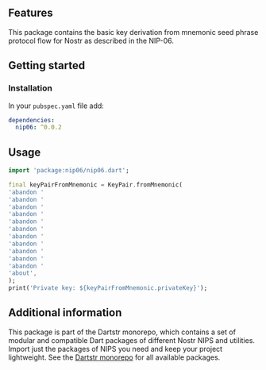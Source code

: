 <!--
This README describes the package. If you publish this package to pub.dev,
this README's contents appear on the landing page for your package.

For information about how to write a good package README, see the guide for
[writing package pages](https://dart.dev/tools/pub/writing-package-pages).

For general information about developing packages, see the Dart guide for
[creating packages](https://dart.dev/guides/libraries/create-packages)
and the Flutter guide for
[developing packages and plugins](https://flutter.dev/to/develop-packages).
-->

## Features

This package contains the basic key derivation from mnemonic seed phrase protocol flow for Nostr as described in the NIP-06.

## Getting started

### Installation

In your `pubspec.yaml` file add:

```yaml
dependencies:
  nip06: ^0.0.2
```

## Usage

```dart
import 'package:nip06/nip06.dart';

final keyPairFromMnemonic = KeyPair.fromMnemonic(
'abandon '
'abandon '
'abandon '
'abandon '
'abandon '
'abandon '
'abandon '
'abandon '
'abandon '
'abandon '
'abandon '
'about',
);
print('Private key: ${keyPairFromMnemonic.privateKey}');
```

## Additional information

This package is part of the Dartstr monorepo, which contains a set of modular and compatible Dart packages of different Nostr NIPS and utilities. Import just the packages of NIPS you need and keep your project lightweight. See the [Dartstr monorepo](https://github.com/kumulynja/dartstr) for all available packages.
